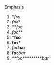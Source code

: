 Emphasis

1. **foo*
1. *foo**
1. ***foo*
1. *foo***
1. ***foo**
1. **foo***
1. *foo***bar**
1. **foo***bar*
1. **foo**********bar*

